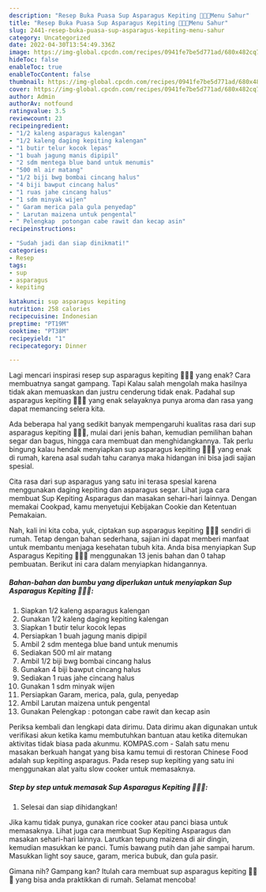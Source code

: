 ```yaml
---
description: "Resep Buka Puasa Sup Asparagus Kepiting 🥣🦀🌽Menu Sahur"
title: "Resep Buka Puasa Sup Asparagus Kepiting 🥣🦀🌽Menu Sahur"
slug: 2441-resep-buka-puasa-sup-asparagus-kepiting-menu-sahur
category: Uncategorized
date: 2022-04-30T13:54:49.336Z
image: https://img-global.cpcdn.com/recipes/0941fe7be5d771ad/680x482cq70/sup-asparagus-kepiting-foto-resep-utama.jpg
hideToc: false
enableToc: true
enableTocContent: false
thumbnail: https://img-global.cpcdn.com/recipes/0941fe7be5d771ad/680x482cq70/sup-asparagus-kepiting-foto-resep-utama.jpg
cover: https://img-global.cpcdn.com/recipes/0941fe7be5d771ad/680x482cq70/sup-asparagus-kepiting-foto-resep-utama.jpg
author: Admin
authorAv: notfound
ratingvalue: 3.5
reviewcount: 23
recipeingredient:
- "1/2 kaleng asparagus kalengan"
- "1/2 kaleng daging kepiting kalengan"
- "1 butir telur kocok lepas"
- "1 buah jagung manis dipipil"
- "2 sdm mentega blue band untuk menumis"
- "500 ml air matang"
- "1/2 biji bwg bombai cincang halus"
- "4 biji bawput cincang halus"
- "1 ruas jahe cincang halus"
- "1 sdm minyak wijen"
- " Garam merica pala gula penyedap"
- " Larutan maizena untuk pengental"
- " Pelengkap  potongan cabe rawit dan kecap asin"
recipeinstructions:

- "Sudah jadi dan siap dinikmati!"
categories:
- Resep
tags:
- sup
- asparagus
- kepiting

katakunci: sup asparagus kepiting 
nutrition: 258 calories
recipecuisine: Indonesian
preptime: "PT19M"
cooktime: "PT38M"
recipeyield: "1"
recipecategory: Dinner

---
```



Lagi mencari inspirasi resep sup asparagus kepiting 🥣🦀🌽 yang enak? Cara membuatnya sangat gampang. Tapi Kalau salah mengolah maka hasilnya tidak akan memuaskan dan justru cenderung tidak enak. Padahal sup asparagus kepiting 🥣🦀🌽 yang enak selayaknya punya aroma dan rasa yang dapat memancing selera kita.


Ada beberapa hal yang sedikit banyak mempengaruhi kualitas rasa dari sup asparagus kepiting 🥣🦀🌽, mulai dari jenis bahan, kemudian pemilihan bahan segar dan bagus, hingga cara membuat dan menghidangkannya. Tak perlu bingung kalau hendak menyiapkan sup asparagus kepiting 🥣🦀🌽 yang enak di rumah, karena asal sudah tahu caranya maka hidangan ini bisa jadi sajian spesial.

Cita rasa dari sup asparagus yang satu ini terasa spesial karena menggunakan daging kepiting dan asparagus segar. Lihat juga cara membuat Sup Kepiting Asparagus dan masakan sehari-hari lainnya. Dengan memakai Cookpad, kamu menyetujui Kebijakan Cookie dan Ketentuan Pemakaian.


Nah, kali ini kita coba, yuk, ciptakan sup asparagus kepiting 🥣🦀🌽 sendiri di rumah. Tetap dengan bahan sederhana, sajian ini dapat memberi manfaat untuk membantu menjaga kesehatan tubuh kita. Anda bisa menyiapkan Sup Asparagus Kepiting 🥣🦀🌽 menggunakan 13 jenis bahan dan 0 tahap pembuatan. Berikut ini cara dalam menyiapkan hidangannya.

<!--inarticleads1-->

##### Bahan-bahan dan bumbu yang diperlukan untuk menyiapkan Sup Asparagus Kepiting 🥣🦀🌽:

1. Siapkan 1/2 kaleng asparagus kalengan
1. Gunakan 1/2 kaleng daging kepiting kalengan
1. Siapkan 1 butir telur kocok lepas
1. Persiapkan 1 buah jagung manis dipipil
1. Ambil 2 sdm mentega blue band untuk menumis
1. Sediakan 500 ml air matang
1. Ambil 1/2 biji bwg bombai cincang halus
1. Gunakan 4 biji bawput cincang halus
1. Sediakan 1 ruas jahe cincang halus
1. Gunakan 1 sdm minyak wijen
1. Persiapkan  Garam, merica, pala, gula, penyedap
1. Ambil  Larutan maizena untuk pengental
1. Gunakan  Pelengkap : potongan cabe rawit dan kecap asin


Periksa kembali dan lengkapi data dirimu. Data dirimu akan digunakan untuk verifikasi akun ketika kamu membutuhkan bantuan atau ketika ditemukan aktivitas tidak biasa pada akunmu. KOMPAS.com - Salah satu menu masakan berkuah hangat yang bisa kamu temui di restoran Chinese Food adalah sup kepiting asparagus. Pada resep sup kepiting yang satu ini menggunakan alat yaitu slow cooker untuk memasaknya. 

<!--inarticleads2-->

##### Step by step untuk memasak Sup Asparagus Kepiting 🥣🦀🌽:


1. Selesai dan siap dihidangkan!

Jika kamu tidak punya, gunakan rice cooker atau panci biasa untuk memasaknya. Lihat juga cara membuat Sup Kepiting Asparagus dan masakan sehari-hari lainnya. Larutkan tepung maizena di air dingin, kemudian masukkan ke panci. Tumis bawang putih dan jahe sampai harum. Masukkan light soy sauce, garam, merica bubuk, dan gula pasir. 

Gimana nih? Gampang kan? Itulah cara membuat sup asparagus kepiting 🥣🦀🌽 yang bisa anda praktikkan di rumah. Selamat mencoba!
